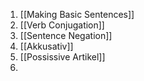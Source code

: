 1. [[Making Basic Sentences]]
2. [[Verb Conjugation]]
3. [[Sentence Negation]]
4. [[Akkusativ]]
5. [[Possissive Artikel]]
6. 